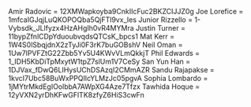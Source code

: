 Amir Radovic = 12XMWapkoyba9CnkIIcFuc2BKZCIJJZ0g
Joe Lorefice = 1mfcaIGJqjLuQKOPOQba5QjFTl9vx_Ies
Junior Rizzello = 1-Vybsdk_JLlfyzx4HzAHgIh0vR4MYMra
Justin Turner = 11bypZfnlCDpYduoubvqdsQTCsK_bpcs1
Mat Kerr = 1W4S0lSbqjdnX2zTyJi0F3rK7buGOBshV
Neil Oman = 1Uw7lPVFZtG22Zbb5Yv5U4KWvVLmQkkjT
Phil Edwards = 1_IDH5KbDiTpMxytW1tpZ7slUm1V7CeSy
San Yun Han = 1DJVax_fDwQ6LIHysUChDSAzqI2CMmAZR
Sandu Rajapakse = 1kvcI7Ubc58BuWxPPQIlcYLMzJc05pgvA
Sophia Lombardo = 1jMYtrMkdEgIOolbbA7AWpXG4Aze7Tfzx
Tawhida Hoque = 12yVXN2yrDhKFwGFlTK8zfyZ6HiS3cwFn